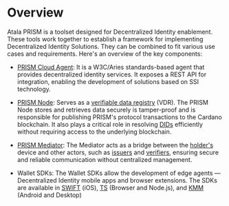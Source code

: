 # Overview

Atala PRISM is a toolset designed for Decentralized Identity enablement. These tools work together to establish a framework for implementing Decentralized Identity Solutions. They can be combined to fit various use cases and requirements. Here's an overview of the key components:

* [PRISM Cloud Agent](prism-cloud-agent/overview): It is a W3C/Aries standards-based agent that provides decentralized identity services. It exposes a REST API for integration, enabling the development of solutions based on SSI technology.

* [PRISM Node](prism-node): Serves as a [verifiable data registry](/docs/concepts/glossary#verifiable-data-registry) (VDR). The PRISM Node stores and retrieves data securely is tamper-proof and is responsible for publishing PRISM's protocol transactions to the Cardano blockchain. It also plays a critical role in resolving [DIDs](/docs/concepts/glossary#did) efficiently without requiring access to the underlying blockchain​​​​​​.

* [PRISM Mediator](prism-mediator): The Mediator acts as a bridge between the [holder's](/docs/concepts/glossary#holder) device and other actors, such as [issuers](/docs/concepts/glossary#issuer) and [verifiers](/docs/concepts/glossary#verifier), ensuring secure and reliable communication without centralized management​​​​.

* Wallet SDKs: The Wallet SDKs allow the development of edge agents —Decentralized Identity mobile apps and browser extensions. The SDKs are available in [SWIFT](https://input-output-hk.github.io/atala-prism-wallet-sdk-swift/) (iOS), [TS](https://input-output-hk.github.io/atala-prism-wallet-sdk-ts/) (Browser and Node.js), and [KMM](https://input-output-hk.github.io/atala-prism-wallet-sdk-kmm/) (Android and Desktop) 
